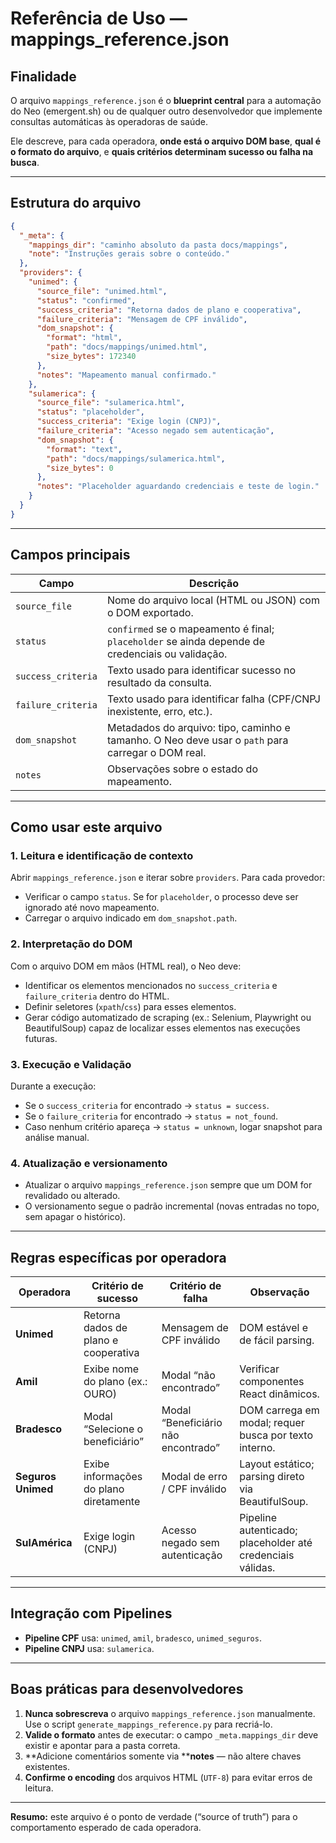 # Referência de Uso — mappings\_reference.json

## Finalidade

O arquivo `mappings_reference.json` é o **blueprint central** para a automação do Neo (emergent.sh) ou de qualquer outro desenvolvedor que implemente consultas automáticas às operadoras de saúde.

Ele descreve, para cada operadora, **onde está o arquivo DOM base**, **qual é o formato do arquivo**, e **quais critérios determinam sucesso ou falha na busca**.&#x20;

---

## Estrutura do arquivo

```json
{
  "_meta": {
    "mappings_dir": "caminho absoluto da pasta docs/mappings",
    "note": "Instruções gerais sobre o conteúdo."
  },
  "providers": {
    "unimed": {
      "source_file": "unimed.html",
      "status": "confirmed",
      "success_criteria": "Retorna dados de plano e cooperativa",
      "failure_criteria": "Mensagem de CPF inválido",
      "dom_snapshot": {
        "format": "html",
        "path": "docs/mappings/unimed.html",
        "size_bytes": 172340
      },
      "notes": "Mapeamento manual confirmado."
    },
    "sulamerica": {
      "source_file": "sulamerica.html",
      "status": "placeholder",
      "success_criteria": "Exige login (CNPJ)",
      "failure_criteria": "Acesso negado sem autenticação",
      "dom_snapshot": {
        "format": "text",
        "path": "docs/mappings/sulamerica.html",
        "size_bytes": 0
      },
      "notes": "Placeholder aguardando credenciais e teste de login."
    }
  }
}
```

---

## Campos principais

| Campo              | Descrição                                                                                         |
| ------------------ | ------------------------------------------------------------------------------------------------- |
| `source_file`      | Nome do arquivo local (HTML ou JSON) com o DOM exportado.                                         |
| `status`           | `confirmed` se o mapeamento é final; `placeholder` se ainda depende de credenciais ou validação.  |
| `success_criteria` | Texto usado para identificar sucesso no resultado da consulta.                                    |
| `failure_criteria` | Texto usado para identificar falha (CPF/CNPJ inexistente, erro, etc.).                            |
| `dom_snapshot`     | Metadados do arquivo: tipo, caminho e tamanho. O Neo deve usar o `path` para carregar o DOM real. |
| `notes`            | Observações sobre o estado do mapeamento.                                                         |

---

## Como usar este arquivo

### 1. **Leitura e identificação de contexto**

Abrir `mappings_reference.json` e iterar sobre `providers`. Para cada provedor:

- Verificar o campo `status`. Se for `placeholder`, o processo deve ser ignorado até novo mapeamento.
- Carregar o arquivo indicado em `dom_snapshot.path`.

### 2. **Interpretação do DOM**

Com o arquivo DOM em mãos (HTML real), o Neo deve:

- Identificar os elementos mencionados no `success_criteria` e `failure_criteria` dentro do HTML.
- Definir seletores (`xpath`/`css`) para esses elementos.
- Gerar código automatizado de scraping (ex.: Selenium, Playwright ou BeautifulSoup) capaz de localizar esses elementos nas execuções futuras.

### 3. **Execução e Validação**

Durante a execução:

- Se o `success_criteria` for encontrado → `status = success`.
- Se o `failure_criteria` for encontrado → `status = not_found`.
- Caso nenhum critério apareça → `status = unknown`, logar snapshot para análise manual.

### 4. **Atualização e versionamento**

- Atualizar o arquivo `mappings_reference.json` sempre que um DOM for revalidado ou alterado.
- O versionamento segue o padrão incremental (novas entradas no topo, sem apagar o histórico).

---

## Regras específicas por operadora

| Operadora          | Critério de sucesso                    | Critério de falha                   | Observação                                                 |
| ------------------ | -------------------------------------- | ----------------------------------- | ---------------------------------------------------------- |
| **Unimed**         | Retorna dados de plano e cooperativa   | Mensagem de CPF inválido            | DOM estável e de fácil parsing.                            |
| **Amil**           | Exibe nome do plano (ex.: OURO)        | Modal “não encontrado”              | Verificar componentes React dinâmicos.                     |
| **Bradesco**       | Modal “Selecione o beneficiário”       | Modal “Beneficiário não encontrado” | DOM carrega em modal; requer busca por texto interno.      |
| **Seguros Unimed** | Exibe informações do plano diretamente | Modal de erro / CPF inválido        | Layout estático; parsing direto via BeautifulSoup.         |
| **SulAmérica**     | Exige login (CNPJ)                     | Acesso negado sem autenticação      | Pipeline autenticado; placeholder até credenciais válidas. |

---

## Integração com Pipelines

- **Pipeline CPF** usa: `unimed`, `amil`, `bradesco`, `unimed_seguros`.
- **Pipeline CNPJ** usa: `sulamerica`.



---

## Boas práticas para desenvolvedores

1. **Nunca sobrescreva** o arquivo `mappings_reference.json` manualmente. Use o script `generate_mappings_reference.py` para recriá-lo.
2. **Valide o formato** antes de executar: o campo `_meta.mappings_dir` deve existir e apontar para a pasta correta.
3. \*\*Adicione comentários somente via \*\***notes** — não altere chaves existentes.
4. **Confirme o encoding** dos arquivos HTML (`UTF-8`) para evitar erros de leitura.

---

**Resumo:** este arquivo é o ponto de verdade (“source of truth”) para o comportamento esperado de cada operadora.&#x20;
